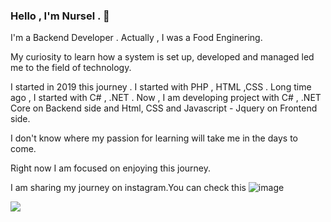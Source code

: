### Hello , I'm Nursel . 👋


I'm a Backend Developer . Actually , I was a Food Enginering.

My curiosity to learn how a system is set up, developed and managed led me to the field of technology.

I started  in 2019 this journey . I started with PHP , HTML ,CSS .
Long time ago , I started with C# , .NET . 
Now , I am developing project with C# , .NET Core on Backend side and Html, CSS and Javascript - Jquery on Frontend  side.

I don't know where my passion for learning will take me in the days to come. 

Right now I am focused on enjoying this journey.

I am sharing my journey on instagram.You can check this ![image](https://user-images.githubusercontent.com/43447965/145212502-ef26911d-8ac6-4db3-b623-bd995feae4fa.png)

[![](https://img.shields.io/badge/instagram-%23E4405F.svg?&style=for-the-badge&logo=instagram&logoColor=white)](https://www.instagram.com/nurselaltinna)


